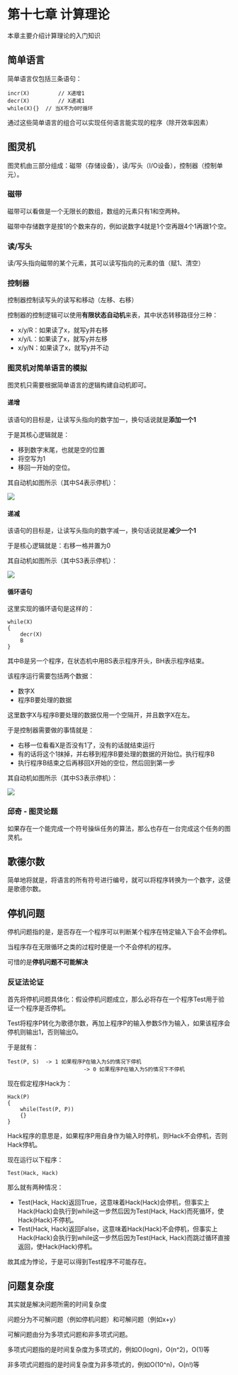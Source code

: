 # 第十七章 计算理论

本章主要介绍计算理论的入门知识

## 简单语言

简单语言仅包括三条语句：

```
incr(X)			// X递增1
decr(X)			// X递减1
while(X){}	// 当X不为0时循环
```

通过这些简单语言的组合可以实现任何语言能实现的程序（除开效率因素）

## 图灵机

图灵机由三部分组成：磁带（存储设备），读/写头（I/O设备），控制器（控制单元）。

### 磁带

磁带可以看做是一个无限长的数组，数组的元素只有1和空两种。

磁带中存储数字是按1的个数来存的，例如说数字4就是1个空再跟4个1再跟1个空。

### 读/写头

读/写头指向磁带的某个元素，其可以读写指向的元素的值（赋1、清空）

### 控制器

控制器控制读写头的读写和移动（左移、右移）

控制器的控制逻辑可以使用**有限状态自动机**来表，其中状态转移路径分三种：

+ x/y/R：如果读了x，就写y并右移
+ x/y/L：如果读了x，就写y并左移
+ x/y/N：如果读了x，就写y并不动

### 图灵机对简单语言的模拟

图灵机只需要根据简单语言的逻辑构建自动机即可。

#### 递增

该语句的目标是，让读写头指向的数字加一，换句话说就是**添加一个1**

于是其核心逻辑就是：

+ 移到数字末尾，也就是空的位置
+ 将空写为1
+ 移回一开始的空位。

其自动机如图所示（其中S4表示停机）：

<img src="img/1.png" />

#### 递减

该语句的目标是，让读写头指向的数字减一，换句话说就是**减少一个1**

于是核心逻辑就是：右移一格并置为0

其自动机如图所示（其中S3表示停机）：

<img src="img/2.png" />

#### 循环语句

这里实现的循环语句是这样的：

```
while(X)
{
	decr(X)
	B
}
```

其中B是另一个程序，在状态机中用BS表示程序开头，BH表示程序结束。

该程序运行需要包括两个数据：

+ 数字X
+ 程序B要处理的数据

这里数字X与程序B要处理的数据仅用一个空隔开，并且数字X在左。

于是控制器需要做的事情就是：

+ 右移一位看看X是否没有1了，没有的话就结束运行
+ 有的话将这个1抹掉，并右移到程序B要处理的数据的开始位。执行程序B
+ 执行程序B结束之后再移回X开始的空位，然后回到第一步

其自动机如图所示（其中S3表示停机）：

<img src="img/3.png" />

### 邱奇 - 图灵论题

如果存在一个能完成一个符号操纵任务的算法，那么也存在一台完成这个任务的图灵机。

## 歌德尔数

简单地将就是，将语言的所有符号进行编号，就可以将程序转换为一个数字，这便是歌德尔数。

## 停机问题

停机问题指的是，是否存在一个程序可以判断某个程序在特定输入下会不会停机。

当程序存在无限循环之类的过程时便是一个不会停机的程序。

可惜的是**停机问题不可能解决**

### 反证法论证

首先将停机问题具体化：假设停机问题成立，那么必将存在一个程序Test用于验证一个程序是否停机。

Test将程序P转化为歌德尔数，再加上程序P的输入参数S作为输入，如果该程序会停机则输出1，否则输出0。

于是就有：

```
Test(P, S)	-> 1 如果程序P在输入为S的情况下停机
						-> 0 如果程序P在输入为S的情况下不停机
```

现在假定程序Hack为：

```
Hack(P)
{
	while(Test(P, P))
	{}
}
```

Hack程序的意思是，如果程序P用自身作为输入时停机，则Hack不会停机，否则Hack停机。

现在运行以下程序：

```
Test(Hack, Hack)
```

那么就有两种情况：

+ Test(Hack, Hack)返回True，这意味着Hack(Hack)会停机，但事实上Hack(Hack)会执行到while这一步然后因为Test(Hack, Hack)而死循环，使Hack(Hack)不停机。
+ Test(Hack, Hack)返回False，这意味着Hack(Hack)不会停机，但事实上Hack(Hack)会执行到while这一步然后因为Test(Hack, Hack)而跳过循环直接返回，使Hack(Hack)停机。

故其成为悖论，于是可以得到Test程序不可能存在。

## 问题复杂度

其实就是解决问题所需的时间复杂度

问题分为不可解问题（例如停机问题）和可解问题（例如x+y）

可解问题由分为多项式问题和非多项式问题。

多项式问题指的是时间复杂度为多项式的，例如O(logn)，O(n^2)，O(1)等

非多项式问题指的是时间复杂度为非多项式的，例如O(10^n)，O(n!)等